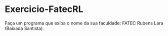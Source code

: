 # Exercicio-FatecRL
Faça um programa que exiba o nome da sua faculdade: FATEC Rubens Lara (Baixada Santista).
